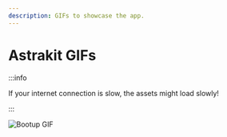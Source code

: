 ```yaml
---
description: GIFs to showcase the app.
---
```

# Astrakit GIFs
:::info

If your internet connection is slow, the assets might load slowly!

:::

![Bootup GIF](./gifs/bootup.gif)